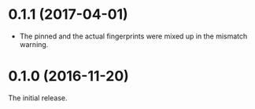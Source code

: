 # 0.1.1 (2017-04-01)

* The pinned and the actual fingerprints were mixed up in the mismatch warning.

# 0.1.0 (2016-11-20)

The initial release.
